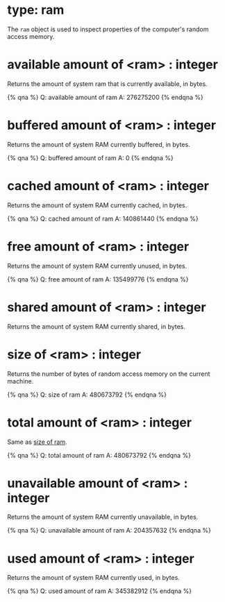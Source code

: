 # type: ram

The `ram` object is used to inspect properties of the computer's random access memory.

# available amount of &lt;ram&gt; : integer

Returns the amount of system ram that is currently available, in bytes.

{% qna %}
Q: available amount of ram
A: 276275200
{% endqna %}

# buffered amount of &lt;ram&gt; : integer

Returns the amount of system RAM currently buffered, in bytes.

{% qna %}
Q: buffered amount of ram
A: 0
{% endqna %}

# cached amount of &lt;ram&gt; : integer

Returns the amount of system RAM currently cached, in bytes.

{% qna %}
Q: cached amount of ram
A: 140861440
{% endqna %}

# free amount of &lt;ram&gt; : integer

Returns the amount of system RAM currently unused, in bytes.

{% qna %}
Q: free amount of ram
A: 135499776
{% endqna %}

# shared amount of &lt;ram&gt; : integer

Returns the amount of system RAM currently shared, in bytes.

# size of &lt;ram&gt; : integer

Returns the number of bytes of random access memory on the current machine.

{% qna %}
Q: size of ram
A: 480673792
{% endqna %}

# total amount of &lt;ram&gt; : integer

Same as [size of ram](/relevance/reference/ram.html#size-of-ram-integer).

{% qna %}
Q: total amount of ram
A: 480673792
{% endqna %}

# unavailable amount of &lt;ram&gt; : integer

Returns the amount of system RAM currently unavailable, in bytes.

{% qna %}
Q: unavailable amount of ram
A: 204357632
{% endqna %}

# used amount of &lt;ram&gt; : integer

Returns the amount of system RAM currently used, in bytes.

{% qna %}
Q: used amount of ram
A: 345382912
{% endqna %}
